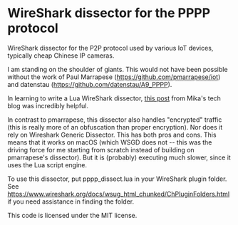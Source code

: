 WireShark dissector for the PPPP protocol
===

WireShark dissector for the P2P protocol used by various IoT devices,
typically cheap Chinese IP cameras.

I am standing on the shoulder of giants. This would not have been possible
without the work of Paul Marrapese (https://github.com/pmarrapese/iot) and
datenstau (https://github.com/datenstau/A9_PPPP).

In learning to write a Lua WireShark dissector, [this post](
https://mika-s.github.io/wireshark/lua/dissector/2017/11/04/creating-a-wireshark-dissector-in-lua-1.html)
from Mika's tech blog was incredibly helpful.

In contrast to pmarrapese, this dissector also handles "encrypted" traffic
(this is really more of an obfuscation than proper encryption). Nor does it
rely on Wireshark Generic Dissector. This has both pros and cons. This means
that it works on macOS (which WSGD does not -- this was the driving force
for me starting from scratch instead of building on pmarrapese's dissector).
But it is (probably) executing much slower, since it uses the Lua script engine.

To use this dissector, put pppp_dissect.lua in your WireShark plugin folder.
See https://www.wireshark.org/docs/wsug_html_chunked/ChPluginFolders.html if
you need assistance in finding the folder.

This code is licensed under the MIT license.
